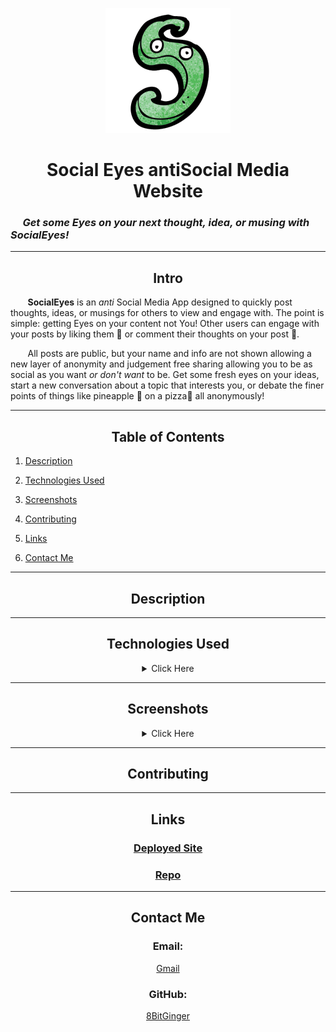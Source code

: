 <div align="center">

![SocialEyesS](./readme-pics/tinyLogo%20-%20no%20back.png)

# Social Eyes antiSocial Media Website

</div>

### &nbsp;&nbsp;&nbsp;&nbsp; _Get some Eyes on your next thought, idea, or musing with SocialEyes!_

---

<div align="center">

## Intro

</div>

&nbsp;&nbsp;&nbsp;&nbsp;&nbsp;&nbsp; **SocialEyes** is an _anti_ Social Media App designed to quickly post thoughts, ideas, or musings for others to view and engage with. The point is simple: getting Eyes on your content not You! Other users can engage with your posts by liking them 👀 or comment their thoughts on your post 💬.

&nbsp;&nbsp;&nbsp;&nbsp;&nbsp;&nbsp; All posts are public, but your name and info are not shown allowing a new layer of anonymity and judgement free sharing allowing you to be as social as you want _or don't want_ to be. Get some fresh eyes on your ideas, start a new conversation about a topic that interests you, or debate the finer points of things like pineapple 🍍 on a pizza🍕 all anonymously!

---

<div align="center">

## Table of Contents

</div>

1. [Description](#about)

1. [Technologies Used](#tech)

1. [Screenshots](#pics)

1. [Contributing](#contribute)

1. [Links](#links)

1. [Contact Me](#contact)

---

<div id="about"></div>

<div align="center">

## Description

</div>

---

<div id="tech"></div>

<div align="center">

## Technologies Used

<details>

<Summary> 
Click Here
 </Summary>

<br>

| _Technology_ |
| ------------ |
| MongoDB      |
| Express      |
| React        |
| Node         |
| GraphQL      |
| Apollo       |
| JWT          |
| Semantic UI  |
| Bcrypt       |

</details>

</div>

---

<div id="pics"></div>

<div align="center">

## Screenshots

<details>

<Summary>
    Click Here
</Summary>

<br>

![screenshot](./readme-pics/socialEyes-WebFullWireframe-main.png)
![screenshot](./readme-pics/socialEyes-MobileWireframe-main.png)
![screenshot](./readme-pics/socialEyes-WebFullWireframe-loginModal.png)

</details>
</div>

---

<div id="contribute"></div>

<div align="center">

## Contributing

</div>

---

<div id="links"></div>

<div align="center">

## Links

### [Deployed Site]()

### [Repo]()

</div>

---

<div id="contact"></div>

<div align="center">

## Contact Me

### Email:

[Gmail]()

### GitHub:

[8BitGinger]()

</div>
